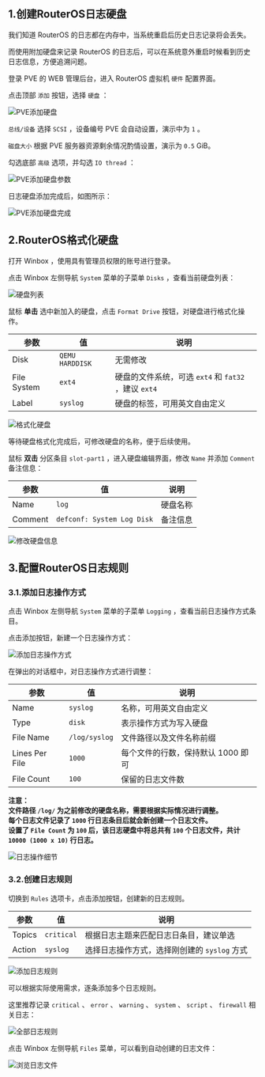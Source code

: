 ## 1.创建RouterOS日志硬盘

我们知道 RouterOS 的日志都在内存中，当系统重启后历史日志记录将会丢失。  

而使用附加硬盘来记录 RouterOS 的日志后，可以在系统意外重启时候看到历史日志信息，方便追溯问题。  

登录 PVE 的 WEB 管理后台，进入 RouterOS 虚拟机 `硬件` 配置界面。  

点击顶部 `添加` 按钮，选择 `硬盘` ：

![PVE添加硬盘](img/p8/pve_add_hd.png) 

`总线/设备` 选择 `SCSI` ，设备编号 PVE 会自动设置，演示中为 `1` 。  

`磁盘大小` 根据 PVE 服务器资源剩余情况酌情设置，演示为 `0.5` GiB。  

勾选底部 `高级` 选项，并勾选 `IO thread` ：

![PVE添加硬盘参数](img/p8/pve_add_hd_details.png)

日志硬盘添加完成后，如图所示：

![PVE添加硬盘完成](img/p8/pve_add_hd_done.png)

## 2.RouterOS格式化硬盘

打开 Winbox ，使用具有管理员权限的账号进行登录。  

点击 Winbox 左侧导航 `System` 菜单的子菜单 `Disks` ，查看当前硬盘列表：

![硬盘列表](img/p8/wb_disks.png)

鼠标 **单击** 选中新加入的硬盘，点击 `Format Drive` 按钮，对硬盘进行格式化操作。  

|参数|值|说明|
|--|--|--|
|Disk|`QEMU HARDDISK`|无需修改|
|File System|`ext4`|硬盘的文件系统，可选 `ext4` 和 `fat32` ，建议 `ext4`|
|Label|`syslog`|硬盘的标签，可用英文自由定义|

![格式化硬盘](img/p8/wb_format_disk.png)

等待硬盘格式化完成后，可修改硬盘的名称，便于后续使用。  

鼠标 **双击** 分区条目 `slot-part1` ，进入硬盘编辑界面，修改 `Name` 并添加 `Comment` 备注信息：

|参数|值|说明|
|--|--|--|
|Name|`log`|硬盘名称|
|Comment|`defconf: System Log Disk`|备注信息|

![修改硬盘信息](img/p8/wb_modify_disk.png)

## 3.配置RouterOS日志规则

### 3.1.添加日志操作方式

点击 Winbox 左侧导航 `System` 菜单的子菜单 `Logging` ，查看当前日志操作方式条目。  

点击添加按钮，新建一个日志操作方式：  

![添加日志操作方式](img/p8/wb_add_log_action.png)

在弹出的对话框中，对日志操作方式进行调整：

|参数|值|说明|
|--|--|--|
|Name|`syslog`|名称，可用英文自由定义|
|Type|`disk`|表示操作方式为写入硬盘|
|File Name|`/log/syslog`|文件路径以及文件名称前缀|
|Lines Per File|`1000`|每个文件的行数，保持默认 1000 即可|
|File Count|`100`|保留的日志文件数|

 **注意：**   
 **文件路径 `/log/` 为之前修改的硬盘名称，需要根据实际情况进行调整。**   
 **每个日志文件记录了 `1000` 行日志条目后就会新创建一个日志文件。**   
 **设置了 `File Count` 为 `100` 后，该日志硬盘中将总共有 `100` 个日志文件，共计 `10000 (1000 x 10)` 行日志。**   

![日志操作细节](img/p8/wb_add_log_action_details.png)

### 3.2.创建日志规则

切换到 `Rules` 选项卡，点击添加按钮，创建新的日志规则。

|参数|值|说明|
|--|--|--|
|Topics|`critical`|根据日志主题来匹配日志日条目，建议单选|
|Action|`syslog`|选择日志操作方式，选择刚创建的 `syslog` 方式|

![添加日志规则](img/p8/wb_add_log_rules.png)

可以根据实际使用需求，逐条添加多个日志规则。  

这里推荐记录 `critical` 、 `error` 、 `warning` 、 `system` 、 `script` 、 `firewall` 相关日志：

![全部日志规则](img/p8/wb_log_rules.png)

点击 Winbox 左侧导航 `Files` 菜单，可以看到自动创建的日志文件：

![浏览日志文件](img/p8/wb_log_files.png)